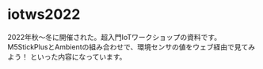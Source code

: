 # iotws2022

2022年秋～冬に開催された。超入門IoTワークショップの資料です。
M5StickPlusとAmbientの組み合わせで、環境センサの値をウェブ経由で見てみよう！
といった内容になっています。

